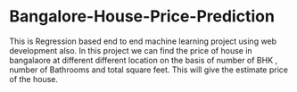 # Bangalore-House-Price-Prediction
This is Regression based end to end machine learning project using web development also.
In this project we can find the price of house in bangalaore at different different location on the basis of number of BHK , number of Bathrooms and total square feet.
This will give the estimate price of the house.
